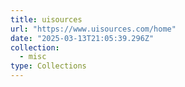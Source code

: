 ```yaml
---
title: uisources
url: "https://www.uisources.com/home"
date: "2025-03-13T21:05:39.296Z"
collection:
  - misc
type: Collections
---
```


